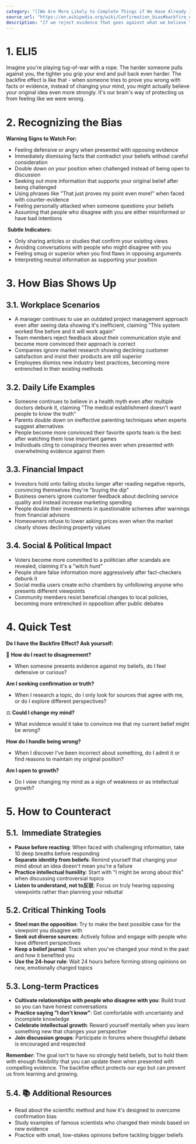 ```yaml
---
category: "[[We Are More Likely to Complete Things if We Have Already Invested time and Energy in Them]]"
source_url: "https://en.wikipedia.org/wiki/Confirmation_bias#backfire_effect"
description: "If we reject evidence that goes against what we believe then we will believe even more strongly in what we already believe."
---
```


# 1. ELI5

Imagine you're playing tug-of-war with a rope. The harder someone pulls against you, the tighter you grip your end and pull back even harder. The backfire effect is like that - when someone tries to prove you wrong with facts or evidence, instead of changing your mind, you might actually believe your original idea even more strongly. It's our brain's way of protecting us from feeling like we were wrong.

# 2. Recognizing the Bias

**Warning Signs to Watch For:**

- Feeling defensive or angry when presented with opposing evidence
- Immediately dismissing facts that contradict your beliefs without careful consideration
- Double down on your position when challenged instead of being open to discussion
- Seeking out more information that supports your original belief after being challenged
- Using phrases like "That just proves my point even more!" when faced with counter-evidence
- Feeling personally attacked when someone questions your beliefs
- Assuming that people who disagree with you are either misinformed or have bad intentions

️ **Subtle Indicators:**

- Only sharing articles or studies that confirm your existing views
- Avoiding conversations with people who might disagree with you
- Feeling smug or superior when you find flaws in opposing arguments
- Interpreting neutral information as supporting your position

# 3. How Bias Shows Up

## 3.1. **Workplace Scenarios**

- A manager continues to use an outdated project management approach even after seeing data showing it's inefficient, claiming "This system worked fine before and it will work again"
- Team members reject feedback about their communication style and become more convinced their approach is correct
- Companies ignore market research showing declining customer satisfaction and insist their products are still superior
- Employees dismiss new industry best practices, becoming more entrenched in their existing methods

## 3.2. **Daily Life Examples**

- Someone continues to believe in a health myth even after multiple doctors debunk it, claiming "The medical establishment doesn't want people to know the truth"
- Parents double down on ineffective parenting techniques when experts suggest alternatives
- People become more convinced their favorite sports team is the best after watching them lose important games
- Individuals cling to conspiracy theories even when presented with overwhelming evidence against them

## 3.3. **Financial Impact**

- Investors hold onto failing stocks longer after reading negative reports, convincing themselves they're "buying the dip"
- Business owners ignore customer feedback about declining service quality and instead increase marketing spending
- People double their investments in questionable schemes after warnings from financial advisors
- Homeowners refuse to lower asking prices even when the market clearly shows declining property values

## 3.4. **Social & Political Impact**

- Voters become more committed to a politician after scandals are revealed, claiming it's a "witch hunt"
- People share false information more aggressively after fact-checkers debunk it
- Social media users create echo chambers by unfollowing anyone who presents different viewpoints
- Community members resist beneficial changes to local policies, becoming more entrenched in opposition after public debates

# 4. Quick Test

**Do I have the Backfire Effect? Ask yourself:**

🤔 **How do I react to disagreement?**

- When someone presents evidence against my beliefs, do I feel defensive or curious?

 **Am I seeking confirmation or truth?**
- When I research a topic, do I only look for sources that agree with me, or do I explore different perspectives?

⚖️ **Could I change my mind?**

- What evidence would it take to convince me that my current belief might be wrong?

**How do I handle being wrong?**
- When I discover I've been incorrect about something, do I admit it or find reasons to maintain my original position?

**Am I open to growth?**
- Do I view changing my mind as a sign of weakness or as intellectual growth?

# 5. How to Counteract

## 5.1. ️ **Immediate Strategies**

- **Pause before reacting**: When faced with challenging information, take 10 deep breaths before responding
- **Separate identity from beliefs**: Remind yourself that changing your mind about an idea doesn't mean you're a failure
- **Practice intellectual humility**: Start with "I might be wrong about this" when discussing controversial topics
- **Listen to understand, not to反驳**: Focus on truly hearing opposing viewpoints rather than planning your rebuttal

## 5.2. **Critical Thinking Tools**

- **Steel man the opposition**: Try to make the best possible case for the viewpoint you disagree with
- **Seek out diverse sources**: Actively follow and engage with people who have different perspectives
- **Keep a belief journal**: Track when you've changed your mind in the past and how it benefited you
- **Use the 24-hour rule**: Wait 24 hours before forming strong opinions on new, emotionally charged topics

## 5.3. **Long-term Practices**

- **Cultivate relationships with people who disagree with you**: Build trust so you can have honest conversations
- **Practice saying "I don't know"**: Get comfortable with uncertainty and incomplete knowledge
- **Celebrate intellectual growth**: Reward yourself mentally when you learn something new that changes your perspective
- **Join discussion groups**: Participate in forums where thoughtful debate is encouraged and respected

**Remember**: The goal isn't to have no strongly held beliefs, but to hold them with enough flexibility that you can update them when presented with compelling evidence. The backfire effect protects our ego but can prevent us from learning and growing.

## 5.4. 📚 **Additional Resources**

- Read about the scientific method and how it's designed to overcome confirmation bias
- Study examples of famous scientists who changed their minds based on new evidence
- Practice with small, low-stakes opinions before tackling bigger beliefs

